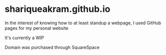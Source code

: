 # shariqueakram.github.io

In the interest of knowing how to at least standup a webpage, I used GitHub pages for my personal website


It's currently a WIP

Domain was purchased through SquareSpace 
